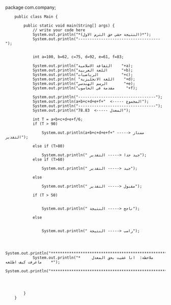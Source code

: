 package com.company;

        public class Main {

            public static void main(String[] args) {
                // write your code here
                System.out.println("*(النتيجة حقي حق الترم الاول)*");
                System.out.println("------------------------------------");


                int a=100, b=62, c=75, d=92, e=61, f=83;

                System.out.println("الثقافة الاسلامية    "+a);
                System.out.println("اللغة العربية      "+b);
                System.out.println("الرياضيات          "+c);
                System.out.println( "اللغة الانجليزية    "+d);
                System.out.println("الرسم الهندسي       "+e);
                System.out.println("مقدمة في الحاسوب     "+f);

                System.out.println("----------------------------------");
                System.out.println(a+b+c+d+e+f+"  <----- المجموع");
                System.out.println("----------------------------------");
                System.out.println("78.83  <----- المعدل");

                int T = a+b+c+d+e+f/6;
                if (T > 90)

                    System.out.println(a+b+c+d+e+f+" ممتاز <----- التقدير");

                else if (T>80)

                    System.out.println(" جيد جدا <----- التقدير");
                else if (T>60)

                    System.out.println(" جيد <----- التقدير");

                else

                    System.out.println(" مقبول <----- التقدير");

                if (T > 50)


                    System.out.println(" ناجح <----- النتيجة");

                else


                    System.out.println(" راسب <----- النتيجة");



                System.out.println("*******************************************************");
                System.out.println("*     ملاحظة:  انا غشيت بحق المعدل ماعرفت كيف اطلعه    *");
                System.out.println("*******************************************************");




            }
        }


